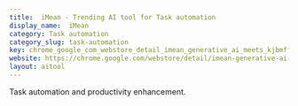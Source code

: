 ```yaml
---
title:  iMean - Trending AI tool for Task automation
display_name:  iMean
category: Task automation
category_slug: task-automation
key: chrome_google_com_webstore_detail_imean_generative_ai_meets_kjbmffebjp
website: https://chrome.google.com/webstore/detail/imean-generative-ai-meets/kjbmffebjpefbpfokhammhcnknnebhab
layout: aitool
---
```


Task automation and productivity enhancement.
